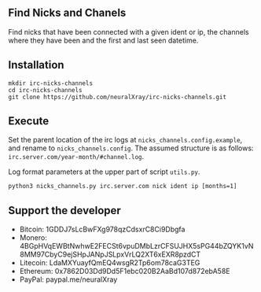 ## Find Nicks and Chanels

Find nicks that have been connected with a given ident or ip, the channels where they have been and the first and last seen datetime.


## Installation

```
mkdir irc-nicks-channels
cd irc-nicks-channels
git clone https://github.com/neuralXray/irc-nicks-channels.git
```

## Execute

Set the parent location of the irc logs at `nicks_channels.config.example`, and rename to `nicks_channels.config`. The assumed structure is as follows: `irc.server.com/year-month/#channel.log`.

Log format parameters at the upper part of script `utils.py`.

```
python3 nicks_channels.py irc.server.com nick ident ip [months=1]
```

## Support the developer

* Bitcoin: 1GDDJ7sLcBwFXg978qzCdsxrC8Ci9Dbgfa
* Monero: 4BGpHVqEWBtNwhwE2FECSt6vpuDMbLzrCFSUJHX5sPG44bZQYK1vN8MM97CbyC9ejSHpJANpJSLpxVrLQ2XT6xEXR8pzdCT
* Litecoin: LdaMXYuayfQmEQ4wsgR2Tp6om78caG3TEG
* Ethereum: 0x7862D03Dd9Dd5F1ebc020B2AaBd107d872ebA58E
* PayPal: paypal.me/neuralXray

